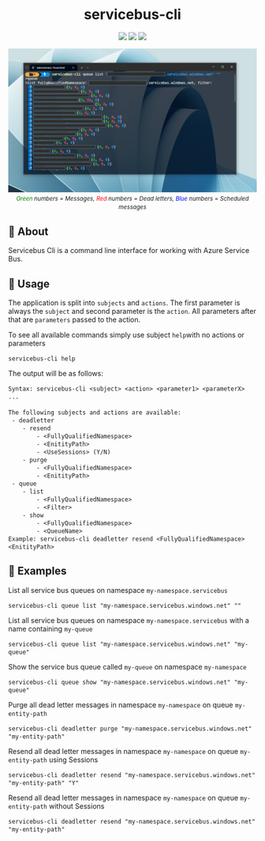 <h1 align="center">
servicebus-cli
</h1>

<p align="center">
	<a href="https://github.com/wenzzzel/servicebus-cli/stargazers"><img src="https://img.shields.io/github/stars/wenzzzel/servicebus-cli?colorA=363a4f&colorB=b7bdf8&style=for-the-badge"></a>
	<a href="https://github.com/wenzzzel/servicebus-cli/issues"><img src="https://img.shields.io/github/issues/wenzzzel/servicebus-cli?colorA=363a4f&colorB=f5a97f&style=for-the-badge"></a>
	<a href="https://github.com/wenzzzel/servicebus-cli/contributors"><img src="https://img.shields.io/github/contributors/wenzzzel/servicebus-cli?colorA=363a4f&colorB=a6da95&style=for-the-badge"></a>
</p>
<p align="center">
	<img src="Assets/preview.png"/>
<i><small><span style="color:green">Green</span> numbers = Messages, <span style="color:red">Red</span> numbers = Dead letters, <span style="color:blue">Blue</span> numbers = Scheduled messages</small></i>
</p>
<h2>
📃 About
</h2>
<p>
Servicebus Cli is a command line interface for working with Azure Service Bus.
</p>

<h2>
🚦 Usage
</h2>
<p>
The application is split into <code>subjects</code> and <code>actions</code>. The first parameter is always the <code>subject</code> and second parameter is the <code>action</code>. All parameters after that are <code>parameters</code> passed to the action.
</p>

<p>
To see all available commands simply use subject <code>help</code>with no actions or parameters
</p>

```
servicebus-cli help
```
<p>The output will be as follows:</p>

```
Syntax: servicebus-cli <subject> <action> <parameter1> <parameterX> ...

The following subjects and actions are available:
 - deadletter
    - resend
        - <FullyQualifiedNamespace>
        - <EnitityPath>
        - <UseSessions> (Y/N)
    - purge
        - <FullyQualifiedNamespace>
        - <EnitityPath>
 - queue
    - list
        - <FullyQualifiedNamespace>
        - <Filter>
    - show
        - <FullyQualifiedNamespace>
        - <QueueName>
Example: servicebus-cli deadletter resend <FullyQualifiedNamespace> <EnitityPath>
```

<h2>
📌 Examples
</h2>
<p>List all service bus queues on namespace <code>my-namespace.servicebus</code></p>

```
servicebus-cli queue list "my-namespace.servicebus.windows.net" ""
```
<p>List all service bus queues on namespace <code>my-namespace.servicebus</code> with a name containing <code>my-queue</code></p>

```
servicebus-cli queue list "my-namespace.servicebus.windows.net" "my-queue"
```
<p>Show the service bus queue called <code>my-queue</code> on namespace <code>my-namespace</code></p> 

```
servicebus-cli queue show "my-namespace.servicebus.windows.net" "my-queue"
```
<p>Purge all dead letter messages in namespace <code>my-namespace</code> on queue <code>my-entity-path</code> </p>

```
servicebus-cli deadletter purge "my-namespace.servicebus.windows.net" "my-entity-path"
```
<p>Resend all dead letter messages in namespace <code>my-namespace</code> on queue <code>my-entity-path</code> using Sessions</p>

```
servicebus-cli deadletter resend "my-namespace.servicebus.windows.net" "my-entity-path" "Y"
```
<p>Resend all dead letter messages in namespace <code>my-namespace</code> on queue <code>my-entity-path</code> without Sessions</p>

```
servicebus-cli deadletter resend "my-namespace.servicebus.windows.net" "my-entity-path"
```